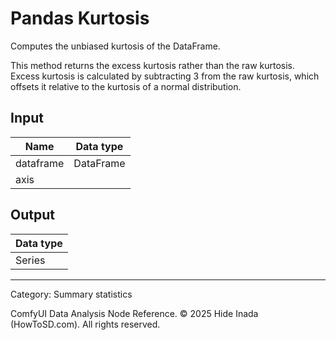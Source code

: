 # Pandas Kurtosis
Computes the unbiased kurtosis of the DataFrame.

This method returns the excess kurtosis rather than the raw kurtosis. 
Excess kurtosis is calculated by subtracting 3 from the raw kurtosis, 
which offsets it relative to the kurtosis of a normal distribution.

## Input
| Name | Data type |
|---|---|
| dataframe | DataFrame |
| axis |  |

## Output
| Data type |
|---|
| Series |

<HR>
Category: Summary statistics

ComfyUI Data Analysis Node Reference. © 2025 Hide Inada (HowToSD.com). All rights reserved.
